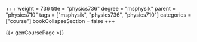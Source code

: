 +++
weight = 736
title = "physics736"
degree = "msphysik"
parent = "physics710"
tags = ["msphysik", "physics736", "physics710"]
categories = ["course"]
bookCollapseSection = false
+++

{{< genCoursePage >}}
